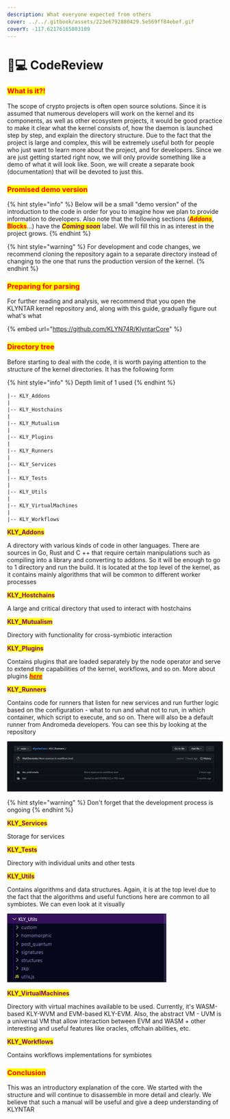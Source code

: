 ```yaml
---
description: What everyone expected from others
cover: ../../.gitbook/assets/223e6792880429.5e569ff84ebef.gif
coverY: -117.62176165803109
---
```


# 🧑💻 CodeReview

### <mark style="color:red;">**What is it?!**</mark>

The scope of crypto projects is often open source solutions. Since it is assumed that numerous developers will work on the kernel and its components, as well as other ecosystem projects, it would be good practice to make it clear what the kernel consists of, how the daemon is launched step by step, and explain the directory structure. Due to the fact that the project is large and complex, this will be extremely useful both for people who just want to learn more about the project, and for developers. Since we are just getting started right now, we will only provide something like a demo of what it will look like. Soon, we will create a separate book (documentation) that will be devoted to just this.

### <mark style="color:red;">Promised demo version</mark>

{% hint style="info" %}
Below will be a small "demo version" of the introduction to the code in order for you to imagine how we plan to provide information to developers. Also note that the following sections (_<mark style="color:red;">**Addons**</mark>_, <mark style="color:red;">**Blocks**</mark>...) have the _<mark style="color:purple;">**Coming soon**</mark>_ label. We will fill this in as interest in the project grows.
{% endhint %}

{% hint style="warning" %}
For development and code changes, we recommend cloning the repository again to a separate directory instead of changing to the one that runs the production version of the kernel.
{% endhint %}

### <mark style="color:red;">Preparing for parsing</mark>

For further reading and analysis, we recommend that you open the KLYNTAR kernel repository and, along with this guide, gradually figure out what's what

{% embed url="https://github.com/KLYN74R/KlyntarCore" %}

### <mark style="color:red;">**Directory tree**</mark>

Before starting to deal with the code, it is worth paying attention to the structure of the kernel directories. It has the following form

{% hint style="info" %}
Depth limit of 1 used
{% endhint %}

```
|-- KLY_Addons
|
|-- KLY_Hostchains
|
|-- KLY_Mutualism
|
|-- KLY_Plugins
|
|-- KLY_Runners
|
|-- KLY_Services
|
|-- KLY_Tests
|
|-- KLY_Utils
|
|-- KLY_VirtualMachines
|
|-- KLY_Workflows

```



<mark style="color:purple;">**KLY\_Addons**</mark>

A directory with various kinds of code in other languages. There are sources in Go, Rust and C ++ that require certain manipulations such as compiling into a library and converting to addons. So it will be enough to go to 1 directory and run the build. It is located at the top level of the kernel, as it contains mainly algorithms that will be common to different worker processes

<mark style="color:purple;">**KLY\_Hostchains**</mark>

A large and critical directory that used to interact with hostchains

<mark style="color:purple;">**KLY\_Mutualism**</mark>

Directory with functionality for cross-symbiotic interaction

<mark style="color:purple;">**KLY\_Plugins**</mark>

Contains plugins that are loaded separately by the node operator and serve to extend the capabilities of the kernel, workflows, and so on. More about plugins [_<mark style="color:red;">**here**</mark>_](../plugins.md)

<mark style="color:purple;">**KLY\_Runners**</mark>

Contains code for runners that listen for new services and run further logic based on the configuration - what to run and what not to run, in which container, which script to execute, and so on. There will also be a default runner from Andromeda developers. You can see this by looking at the repository

![](<../../.gitbook/assets/image (25) (1) (1) (1).png>)

{% hint style="warning" %}
Don't forget that the development process is ongoing
{% endhint %}

<mark style="color:purple;">**KLY\_Services**</mark>

Storage for services

<mark style="color:purple;">**KLY\_Tests**</mark>

Directory with individual units and other tests

<mark style="color:purple;">**KLY\_Utils**</mark>

Contains algorithms and data structures. Again, it is at the top level due to the fact that the algorithms and useful functions here are common to all symbiotes. We can even look at it visually

![](<../../.gitbook/assets/image (10) (1).png>)

<mark style="color:purple;">**KLY\_VirtualMachines**</mark>

Directory with virtual machines available to be used. Currently, it's WASM-based KLY-WVM and EVM-based KLY-EVM. Also, the abstract VM - UVM is a universal VM that allow interaction between EVM and WASM + other interesting and useful features like oracles, offchain abilities, etc.

<mark style="color:purple;">**KLY\_Workflows**</mark>

Contains workflows implementations for symbiotes

### <mark style="color:red;">Conclusion</mark>

This was an introductory explanation of the core. We started with the structure and will continue to disassemble in more detail and clearly. We believe that such a manual will be useful and give a deep understanding of KLYNTAR
